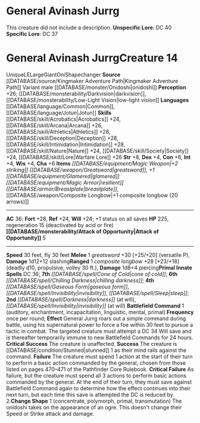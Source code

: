 ﻿---
ac: '36'
alignment: LE
all_resistance: null
burrow_speed: null
charisma: '+6'
climb_speed: null
constitution: '+6'
creature_ability:
- Attack of Opportunity
- Battlefield Command
- Change Shape
creature_family: null
dexterity: '+4'
element: null
fly_speed: '30'
fortitude: '+28'
hardness: null
hp: '225'
id: '2330'
immunity: null
intelligence: '+4'
land_speed: '30'
language:
- '[[DATABASE/language/Common|Common]]'
- '[[DATABASE/language/Jotun|Jotun]]'
level: '14'
max_speed: '30'
name: General Avinash Jurrg
perception: '+26'
rarity: Unique
reflex: '+24'
resistance: null
rus_type_level: null
school: null
sense:
- '[[DATABASE/monsterability/Darkvision|darkvision]]'
- '[[DATABASE/monsterability/Low-Light Vision|low-light vision]]'
size: Large
skill:
- '[[DATABASE/skill/Acrobatics|Acrobatics]] +24'
- '[[DATABASE/skill/Arcana|Arcana]] +26'
- '[[DATABASE/skill/Athletics|Athletics]] +28'
- '[[DATABASE/skill/Deception|Deception]] +28'
- '[[DATABASE/skill/Intimidation|Intimidation]] +28'
- '[[DATABASE/skill/Nature|Nature]] +24'
- '[[DATABASE/skill/Society|Society]] +24'
- '[[DATABASE/skill/Lore|WarfareLore]] +26'
source: '[[DATABASE/source/Kingmaker Adventure Path|Kingmaker Adventure Path]]'
speed:
- 30 feet
- fly 30 feet
spell:
- '[[DATABASE/spell/Chilling Darkness|Chilling Darkness]]'
- '[[DATABASE/spell/Cone of Cold|Cone of Cold]]'
- '[[DATABASE/spell/Darkness|Darkness]]'
- '[[DATABASE/spell/Gaseous Form|Gaseous Form]]'
- '[[DATABASE/spell/Invisibility|Invisibility]]'
- '[[DATABASE/spell/Sleep|Sleep]]'
strength: '+8'
strength_req: '8'
strongest_save:
- Fortitude
swim_speed: null
trait:
- '[[DATABASE/trait/Giant|Giant]]'
- '[[DATABASE/trait/Oni|Oni]]'
- '[[DATABASE/trait/Shapechanger|Shapechanger]]'
- '[[DATABASE/trait/Unique|Unique]]'
type: Creature
vision: Darkvision
weakest_save:
- Reflex
- Will
weakness: null
will: '+24'
wisdom: '+4'

---
# General Avinash Jurrg

This creature did not include a description.
**Unspecific Lore**: DC 40
**Specific Lore**: DC 37

# General Avinash Jurrg<span class="item-type">Creature 14</span>

<span class="trait-unique item-trait">Unique</span><span class="trait-alignment item-trait">LE</span><span class="trait-size item-trait">Large</span><span class="item-trait">Giant</span><span class="item-trait">Oni</span><span class="item-trait">Shapechanger</span>
**Source** [[DATABASE/source/Kingmaker Adventure Path|Kingmaker Adventure Path]]
Variant male [[DATABASE/monster/Onidoshi|onidoshi]]
**Perception** +26; [[DATABASE/monsterability/Darkvision|darkvision]], [[DATABASE/monsterability/Low-Light Vision|low-light vision]]
**Languages** [[DATABASE/language/Common|Common]], [[DATABASE/language/Jotun|Jotun]]
**Skills** [[DATABASE/skill/Acrobatics|Acrobatics]] +24, [[DATABASE/skill/Arcana|Arcana]] +26, [[DATABASE/skill/Athletics|Athletics]] +28, [[DATABASE/skill/Deception|Deception]] +28, [[DATABASE/skill/Intimidation|Intimidation]] +28, [[DATABASE/skill/Nature|Nature]] +24, [[DATABASE/skill/Society|Society]] +24, [[DATABASE/skill/Lore|Warfare Lore]] +26
**Str** +8, **Dex** +4, **Con** +6, **Int** +4, **Wis** +4, **Cha** +6
**Items** _[[DATABASE/equipment/Magic Weapon|+2 striking]] [[DATABASE/weapon/Greatsword|greatsword]]_, _+1 [[DATABASE/equipment/Glamered|glamered]] [[DATABASE/equipment/Magic Armor|resilient]] [[DATABASE/armor/Breastplate|breastplate]]_, [[DATABASE/weapon/Composite Longbow|+1 composite longbow (20 arrows)]]

---
**AC** 36; **Fort** +28, **Ref** +24, **Will** +24; +1 status on all saves
**HP** 225, regeneration 15 (deactivated by acid or fire)
<span class="in-box-ability">**[[DATABASE/monsterability/Attack of Opportunity|Attack of Opportunity]]** <span class="action-icon">5</span> </span>

---
**Speed** 30 feet, fly 30 feet
<span class="in-box-ability">**Melee** <span class="action-icon">1</span> _greatsword_ +30 [+25/+20] (versatile P), **Damage** 1d12+12 slashing</span><span class="in-box-ability">**Ranged** <span class="action-icon">1</span> _composite longbow_ +28 [+23/+18] (deadly d10, propulsive, volley 30 ft.), **Damage** 1d8+4 piercing</span>**Primal Innate Spells** DC 36; **7th** _[[DATABASE/spell/Cone of Cold|cone of cold]]_; **6th** _[[DATABASE/spell/Chilling Darkness|chilling darkness]]_; **4th** _[[DATABASE/spell/Gaseous Form|gaseous form]]_, _[[DATABASE/spell/Invisibility|invisibility]]_, _[[DATABASE/spell/Sleep|sleep]]_; **2nd** _[[DATABASE/spell/Darkness|darkness]]_ (at will), _[[DATABASE/spell/Invisibility|invisibility]]_ (at will)
<span class="in-box-ability">**Battlefield Command** <span class="action-icon">1</span> (auditory, enchantment, incapacitation, linguistic, mental, primal) **Frequency** once per round; **Effect** General Jurrg roars out a simple command during battle, using his supernatural power to force a foe within 30 feet to pursue a tactic in combat. The targeted creature must attempt a DC 34 Will save and is thereafter temporarily immune to new Battlefield Commands for 24 hours. **Critical Success** The creature is unaffected.
 **Success** The creature is [[DATABASE/condition/Stunned|stunned]] 1 as their mind rails against the command. **Failure** The creature must spend 1 action at the start of their turn to perform a basic action commanded by the general, chosen from those listed on pages 470–471 of the Pathfinder Core Rulebook.
 **Critical Failure** As failure, but the creature must spend all 3 actions to perform basic actions commanded by the general. At the end of their turn, they must save against Battlefield Command again to determine how the effect continues into their next turn, but each time this save is attempted the DC is reduced by 2.</span><span class="in-box-ability">**Change Shape** <span class="action-icon">1</span> (concentrate, polymorph, primal, transmutation) The onidoshi takes on the appearance of an ogre. This doesn't change their Speed or Strike attack and damage.</span>